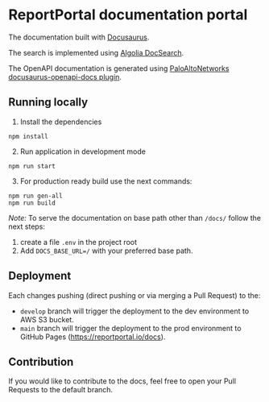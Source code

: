 # ReportPortal documentation portal

The documentation built with [Docusaurus](https://docusaurus.io).

The search is implemented using [Algolia DocSearch](https://docsearch.algolia.com).

The OpenAPI documentation is generated using
[PaloAltoNetworks docusaurus-openapi-docs plugin](https://github.com/PaloAltoNetworks/docusaurus-openapi-docs).

## Running locally

1. Install the dependencies
```console
npm install
```

2. Run application in development mode
```console
npm run start
```

3. For production ready build use the next commands:
```console
npm run gen-all
npm run build
```

*Note:* To serve the documentation on base path other than `/docs/` follow the next steps:
1. create a file `.env` in the project root
2. Add `DOCS_BASE_URL=/` with your preferred base path.

## Deployment

Each changes pushing (direct pushing or via merging a Pull Request) to the:

- `develop` branch will trigger the deployment to the dev environment to AWS S3 bucket.
- `main` branch will trigger the deployment to the prod environment to GitHub Pages (https://reportportal.io/docs).

## Contribution

If you would like to contribute to the docs, feel free to open your Pull Requests to the default branch.

